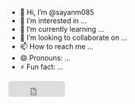 - 👋 Hi, I’m @sayanm085
- 👀 I’m interested in ...
- 🌱 I’m currently learning ...
- 💞️ I’m looking to collaborate on ...
- 📫 How to reach me ...
- 😄 Pronouns: ...
- ⚡ Fun fact: ...

<!---
sayanm085/sayanm085 is a ✨ special ✨ repository because its `README.md` (this file) appears on your GitHub profile.
You can click the Preview link to take a look at your changes.
--->
<iframe src="https://github.com/sponsors/sayanm085/button" title="Sponsor sayanm085" height="32" width="114" style="border: 0; border-radius: 6px;"></iframe>
